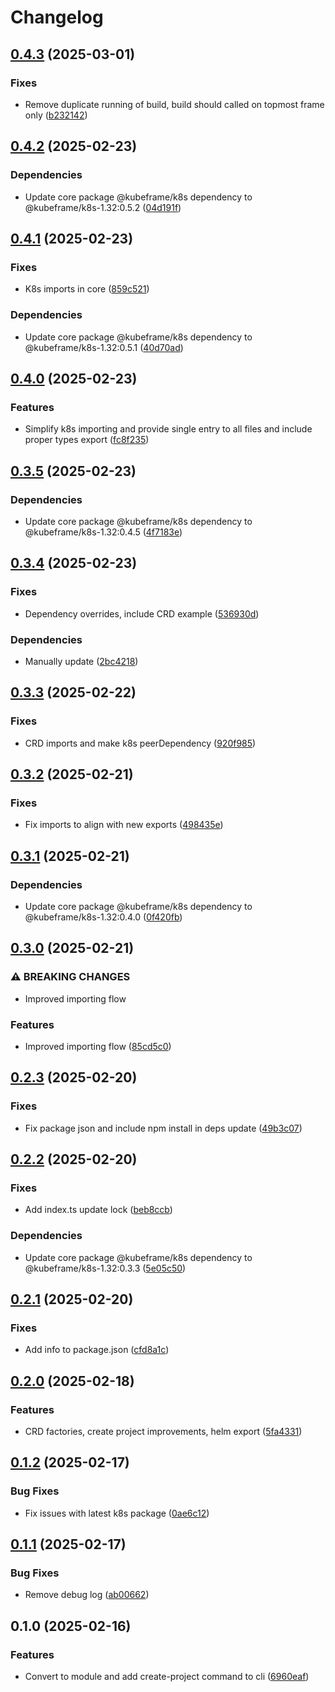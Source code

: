 # Changelog

## [0.4.3](https://github.com/kubeframe/kubeframe/compare/core-v0.4.2...core-v0.4.3) (2025-03-01)


### Fixes

* Remove duplicate running of build, build should called on topmost frame only ([b232142](https://github.com/kubeframe/kubeframe/commit/b232142413f058edc428682250b14a76b9cec2cb))

## [0.4.2](https://github.com/kubeframe/kubeframe/compare/core-v0.4.1...core-v0.4.2) (2025-02-23)


### Dependencies

* Update core package @kubeframe/k8s dependency to @kubeframe/k8s-1.32:0.5.2 ([04d191f](https://github.com/kubeframe/kubeframe/commit/04d191fb928d9bea76195c0735e6bc756d37be40))

## [0.4.1](https://github.com/kubeframe/kubeframe/compare/core-v0.4.0...core-v0.4.1) (2025-02-23)


### Fixes

* K8s imports in core ([859c521](https://github.com/kubeframe/kubeframe/commit/859c5212a1829193efeb2b925855cfc4aa6dcaa9))


### Dependencies

* Update core package @kubeframe/k8s dependency to @kubeframe/k8s-1.32:0.5.1 ([40d70ad](https://github.com/kubeframe/kubeframe/commit/40d70ad37c5db80a300fa9388e54a96c09e31642))

## [0.4.0](https://github.com/kubeframe/kubeframe/compare/core-v0.3.5...core-v0.4.0) (2025-02-23)


### Features

* Simplify k8s importing and provide single entry to all files and include proper types export ([fc8f235](https://github.com/kubeframe/kubeframe/commit/fc8f2350bc6cb4d238c527f7d79f46ebe44f9fac))

## [0.3.5](https://github.com/kubeframe/kubeframe/compare/core-v0.3.4...core-v0.3.5) (2025-02-23)


### Dependencies

* Update core package @kubeframe/k8s dependency to @kubeframe/k8s-1.32:0.4.5 ([4f7183e](https://github.com/kubeframe/kubeframe/commit/4f7183e231b988696611816aa42fe302232b99a9))

## [0.3.4](https://github.com/kubeframe/kubeframe/compare/core-v0.3.3...core-v0.3.4) (2025-02-23)


### Fixes

* Dependency overrides, include CRD example ([536930d](https://github.com/kubeframe/kubeframe/commit/536930da09dfccfc7374eaa7e4e1564e0ef23cd8))


### Dependencies

* Manually update ([2bc4218](https://github.com/kubeframe/kubeframe/commit/2bc421807bd9589a234be9ba929ed04468560e47))

## [0.3.3](https://github.com/kubeframe/kubeframe/compare/core-v0.3.2...core-v0.3.3) (2025-02-22)


### Fixes

* CRD imports and make k8s peerDependency ([920f985](https://github.com/kubeframe/kubeframe/commit/920f985b36c9ce9ced17911e478efc2e01d5b56c))

## [0.3.2](https://github.com/kubeframe/kubeframe/compare/core-v0.3.1...core-v0.3.2) (2025-02-21)


### Fixes

* Fix imports to align with new exports ([498435e](https://github.com/kubeframe/kubeframe/commit/498435ea6ca719070a97af3324f6b0a10c5c56ef))

## [0.3.1](https://github.com/kubeframe/kubeframe/compare/core-v0.3.0...core-v0.3.1) (2025-02-21)


### Dependencies

* Update core package @kubeframe/k8s dependency to @kubeframe/k8s-1.32:0.4.0 ([0f420fb](https://github.com/kubeframe/kubeframe/commit/0f420fb52e2b1fb895f8c8b5b141dbfc28b0ff04))

## [0.3.0](https://github.com/kubeframe/kubeframe/compare/core-v0.2.3...core-v0.3.0) (2025-02-21)


### ⚠ BREAKING CHANGES

* Improved importing flow

### Features

* Improved importing flow ([85cd5c0](https://github.com/kubeframe/kubeframe/commit/85cd5c03e007f58fe11018436043ad5064d0b515))

## [0.2.3](https://github.com/kubeframe/kubeframe/compare/core-v0.2.2...core-v0.2.3) (2025-02-20)


### Fixes

* Fix package json and include npm install in deps update ([49b3c07](https://github.com/kubeframe/kubeframe/commit/49b3c07cd908f28fe63e61a8da94fb300bf3d32e))

## [0.2.2](https://github.com/kubeframe/kubeframe/compare/core-v0.2.1...core-v0.2.2) (2025-02-20)


### Fixes

* Add index.ts update lock ([beb8ccb](https://github.com/kubeframe/kubeframe/commit/beb8ccbbc4b7df03e57e03da1c9caab7d96d8fa4))


### Dependencies

* Update core package @kubeframe/k8s dependency to @kubeframe/k8s-1.32:0.3.3 ([5e05c50](https://github.com/kubeframe/kubeframe/commit/5e05c50e0ea9cf09c7abab0bf1224af4092ec422))

## [0.2.1](https://github.com/kubeframe/kubeframe/compare/core-v0.2.0...core-v0.2.1) (2025-02-20)


### Fixes

* Add info to package.json ([cfd8a1c](https://github.com/kubeframe/kubeframe/commit/cfd8a1ce08242609e5d750ed4db21c1e8d47d7e6))

## [0.2.0](https://github.com/kubeframe/kubeframe/compare/core-v0.1.2...core-v0.2.0) (2025-02-18)


### Features

* CRD factories, create project improvements, helm export ([5fa4331](https://github.com/kubeframe/kubeframe/commit/5fa433106b7419f78633bfa9e59e9d03598e254e))

## [0.1.2](https://github.com/kubeframe/kubeframe/compare/core-v0.1.1...core-v0.1.2) (2025-02-17)


### Bug Fixes

* Fix issues with latest k8s package ([0ae6c12](https://github.com/kubeframe/kubeframe/commit/0ae6c129083d41c52f2e425b330111f9aa4e2b04))

## [0.1.1](https://github.com/kubeframe/kubeframe/compare/core-v0.1.0...core-v0.1.1) (2025-02-17)


### Bug Fixes

* Remove debug log ([ab00662](https://github.com/kubeframe/kubeframe/commit/ab00662bbc194c470a158361d1594f14126662df))

## 0.1.0 (2025-02-16)


### Features

* Convert to module and add create-project command to cli ([6960eaf](https://github.com/kubeframe/kubeframe/commit/6960eaf0b3383077338e2d11ef039d2f3793cae9))
